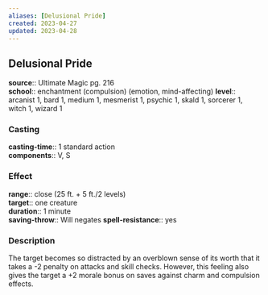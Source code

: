 ```yaml
---
aliases: [Delusional Pride]
created: 2023-04-27
updated: 2023-04-28
---
```


## Delusional Pride

**source**:: Ultimate Magic pg. 216  
**school**:: enchantment (compulsion) (emotion, mind-affecting)
**level**:: arcanist 1, bard 1, medium 1, mesmerist 1, psychic 1, skald 1, sorcerer 1, witch 1, wizard 1

### Casting

**casting-time**:: 1 standard action  
**components**:: V, S

### Effect

**range**:: close (25 ft. + 5 ft./2 levels)  
**target**:: one creature  
**duration**:: 1 minute  
**saving-throw**:: Will negates
**spell-resistance**:: yes

### Description

The target becomes so distracted by an overblown sense of its worth that it takes a -2 penalty on attacks and skill checks. However, this feeling also gives the target a +2 morale bonus on saves against charm and compulsion effects.
